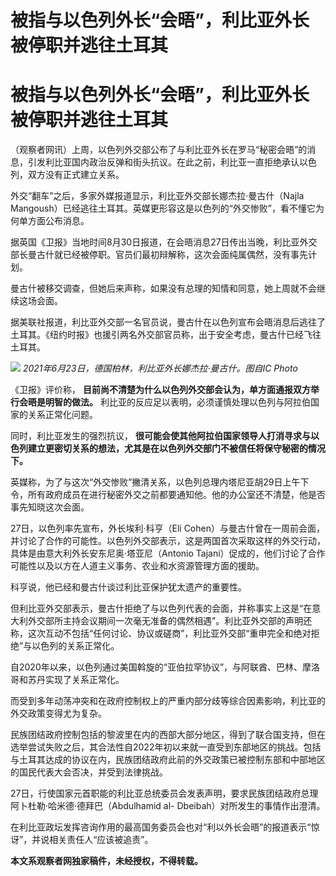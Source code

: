 # 被指与以色列外长“会晤”，利比亚外长被停职并逃往土耳其

# 被指与以色列外长“会晤”，利比亚外长被停职并逃往土耳其

（观察者网讯）上周，以色列外交部公布了与利比亚外长在罗马“秘密会晤”的消息，引发利比亚国内政治反弹和街头抗议。在此之前，利比亚一直拒绝承认以色列，双方没有正式建立关系。

外交“翻车”之后，多家外媒报道显示，利比亚外交部长娜杰拉·曼古什（Najla
Mangoush）已经逃往土耳其。英媒更形容这是以色列的“外交惨败”，看不懂它为何单方面公布消息。

据英国《卫报》当地时间8月30日报道，在会晤消息27日传出当晚，利比亚外交部长曼古什就已经被停职。官员们最初辩解称，这次会面纯属偶然，没有事先计划。

曼古什被移交调查，但她后来声称，如果没有总理的知情和同意，她上周就不会继续这场会面。

据美联社报道，利比亚外交部一名官员说，曼古什在以色列宣布会晤消息后逃往了土耳其。《纽约时报》也援引两名外交部官员称，出于安全考虑，曼古什已经飞往土耳其。

![](https://inews.gtimg.com/om_bt/OcmBzKRt2CHoHqh_bggFB_8gPyl4Qiy3TR2zcUc83l8xoAA/1000)
_2021年6月23日，德国柏林，利比亚外长娜杰拉·曼古什。图自IC Photo_

《卫报》评价称， **目前尚不清楚为什么以色列外交部会认为，单方面通报双方举行会晤是明智的做法。**
利比亚的反应足以表明，必须谨慎处理以色列与阿拉伯国家的关系正常化问题。

同时，利比亚发生的强烈抗议， **很可能会使其他阿拉伯国家领导人打消寻求与以色列建立更密切关系的想法，尤其是在以色列外交部门不被信任将保守秘密的情况下。**

英媒称，为了与这次“外交惨败”撇清关系，以色列总理内塔尼亚胡29日上午下令，所有政府成员在进行秘密外交之前都要通知他。他的办公室还不清楚，他是否事先知晓这次会面。

27日，以色列率先宣布，外长埃利·科亨（Eli
Cohen）与曼古什曾在一周前会面，并讨论了合作的可能性。以色列外交部表示，这是两国首次采取这样的外交行动，具体是由意大利外长安东尼奥·塔亚尼（Antonio
Tajani）促成的，他们讨论了合作可能性以及以方在人道主义事务、农业和水资源管理方面的援助。

科亨说，他已经和曼古什谈过利比亚保护犹太遗产的重要性。

但利比亚外交部表示，曼古什拒绝了与以色列代表的会面，并称事实上这是“在意大利外交部所主持会议期间一次毫无准备的偶然相遇”。利比亚外交部的声明还称，这次互动不包括“任何讨论、协议或磋商”，利比亚外交部“重申完全和绝对拒绝”与以色列的关系正常化。

自2020年以来，以色列通过美国斡旋的“亚伯拉罕协议”，与阿联酋、巴林、摩洛哥和苏丹实现了关系正常化。

而受到多年动荡冲突和在政府控制权上的严重内部分歧等综合因素影响，利比亚的外交政策变得尤为复杂。

民族团结政府控制包括的黎波里在内的西部大部分地区，得到了联合国支持，但在选举尝试失败之后，其合法性自2022年初以来就一直受到东部地区的挑战。包括与土耳其达成的协议在内，民族团结政府此前的外交政策已被控制东部和中部地区的国民代表大会否决，并受到法律挑战。

27日，行使国家元首职能的利比亚总统委员会发表声明，要求民族团结政府总理阿卜杜勒·哈米德·德拜巴（Abdulhamid al-
Dbeibah）对所发生的事情作出澄清。

在利比亚政坛发挥咨询作用的最高国务委员会也对“利以外长会晤”的报道表示“惊讶”，并说相关责任人“应该被追责”。

**本文系观察者网独家稿件，未经授权，不得转载。**

